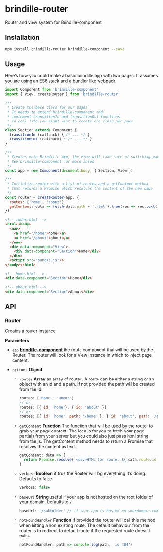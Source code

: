 # brindille-router
Router and view system for Brindille-component

## Installation
```bash
npm install brindille-router brindille-component --save
```

## Usage
Here's how you could make a basic brindille app with two pages. It assumes you are using an ES6 stack and a bundler like webpack.
```js
import Component from 'brindille-component'
import { View, createRouter } from 'brindille-router'

/**
 * Create the base class for our pages
 * It needs to extend brindille-component and
 * implement transitionIn and transitionOut functions
 * In real life you might want to create one class per page
 */
class Section extends Component {
  transitionIn (callback) { /* ... */ }
  transitionOut (callback) { /* ... */ }
}

/**
 * Creates main Brindille App, the view will take care of switching pages
 * See brindille-component for more infos
 */
const app = new Component(document.body, { Section, View })

/**
 * Initialize rooter with a list of routes and a getContent method
 * that returns a Promise which resolves the content of the new page 
 */
const router = createRouter(app, {
  routes: ['home', 'about'],
  getContent: data => fetch(data.path + '.html').then(res => res.text())
})
```
```html
<!-- index.html -->
<html><body>
  <nav>
    <a href="/home">home</a>
    <a href="/about">about</a>
  </nav>
  <div data-component="View">
    <div data-component="Section">Home</div>
  </div>
  <script src="bundle.js"/>
</body></html>
```
```html
<!-- home.html -->
<div data-component="Section">Home</div>
```
```html
<!-- about.html -->
<div data-component="Section">About</div>
```

## API
### Router
Creates a router instance

**Parameters**
- `app` **[brindille-component](http://github.com/brindille/brindille-component)** the route component that will be used by the Router. The router will look for a View instance in which to inject page content.

- `options` **Object** 
  - `routes` **Array** an array of routes. A route can be either a string or an object with an id and a path. If not provided the path will be created from the id.
    ```js
    routes: ['home', 'about']
    // or
    routes: [{ id: 'home'}, { id: 'about' }]
    // or
    routes: [{ id: 'home', path: '/home' }, { id: 'about', path: '/about' }]
    ```
  - `getContent` **Function** The function that will be used by the router to grab your page content. The idea is for you to fetch your page partials from your server but you could also just pass html string from the js. The getContent method needs to return a Promise that resolves the content as text.
    ```js
    getContent: data => {
      return Promise.resolve(`<div>HTML for route: ${ data.route.id }</div>`)
    }
    ```
  - `verbose` **Boolean** if true the Router will log everything it's doing. Defaults to false
    ```js
    verbose: false
    ```
  - `baseUrl` **String** useful if your app is not hosted on the root folder of your domain. Defaults to `/`
    ```js
    baseUrl: '/subfolder' // if your app is hosted on yourdomain.com/subfolder/
    ```
  - `notFoundHandler` **Function** if provided the router will call this method when hitting a non existing route. The default behaviour from the router is to redirect to default route if the requested route doesn't exist.
    ```js
    notFoundHandler: path => console.log(path, 'is 404')
    ```